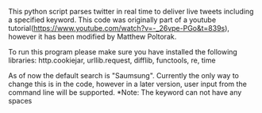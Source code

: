 This python script parses twitter in real time to deliver live tweets including a specified keyword. This code was originally part of a youtube tutorial(https://www.youtube.com/watch?v=-_26vpe-PGo&t=839s), however it has been modified by Matthew Poltorak. 

To run this program please make sure you have installed the following libraries: http.cookiejar, urllib.request, difflib, functools, re, time

As of now the default search is "Saumsung". Currently the only way to change this is in the code, however in a later version, user input from the command line will be supported. *Note: The keyword can not have any spaces
